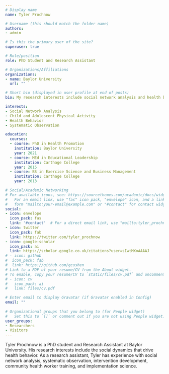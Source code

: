 ```yaml
---
# Display name
name: Tyler Prochnow

# Username (this should match the folder name)
authors:
- admin

# Is this the primary user of the site?
superuser: true

# Role/position
role: PhD Student and Research Assistant

# Organizations/Affiliations
organizations:
- name: Baylor University
  url: ""

# Short bio (displayed in user profile at end of posts)
bio: My research interests include social network analysis and health behavior.

interests:
- Social Network Analysis
- Child and Adolescent Physical Activity
- Health Behavior
- Systematic Observation

education:
  courses:
  - course: PhD in Health Promotion
    institution: Baylor University
    year: 2021
  - course: MEd in Educational Leadership
    institution: Carthage College
    year: 2015
  - course: BS in Exercise Science and Business Management
    institution: Carthage College
    year: 2013

# Social/Academic Networking
# For available icons, see: https://sourcethemes.com/academic/docs/widgets/#icons
#   For an email link, use "fas" icon pack, "envelope" icon, and a link in the
#   form "mailto:your-email@example.com" or "#contact" for contact widget.
social:
- icon: envelope
  icon_pack: fas
  link: '#contact'  # For a direct email link, use "mailto:tyler_prochnow1@baylor.edu".
- icon: twitter
  icon_pack: fab
  link: https://twitter.com/tyler_prochnow
- icon: google-scholar
  icon_pack: ai
  link: https://scholar.google.co.uk/citations?user=sIwtMXoAAAAJ
# - icon: github
#  icon_pack: fab
#  link: https://github.com/gcushen
# Link to a PDF of your resume/CV from the About widget.
# To enable, copy your resume/CV to `static/files/cv.pdf` and uncomment the lines below.  
# - icon: cv
#   icon_pack: ai
#   link: files/cv.pdf

# Enter email to display Gravatar (if Gravatar enabled in Config)
email: ""
  
# Organizational groups that you belong to (for People widget)
#   Set this to `[]` or comment out if you are not using People widget.  
user_groups:
- Researchers
- Visitors
---
```


Tyler Prochnow is a PhD student and Research Assistant at Baylor University. His research interests include the social dynamics that drive health behavior. As a research assistant, Tyler has experience with social network analysis, systematic observation, intervention development, community health worker training, and implementation science. 
